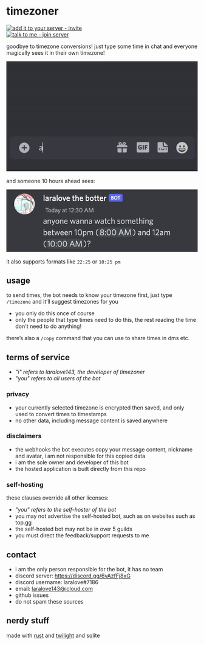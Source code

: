 # timezoner

[![add it to your server - invite](https://img.shields.io/badge/add_it_to_your_server-invite-5865F2?style=for-the-badge&logo=discord&logoColor=white)](https://discord.com/api/oauth2/authorize?client_id=909820903574106203&permissions=536880128&scope=bot%20applications.commands)  
[![talk to me - join server](https://img.shields.io/badge/talk_to_me-join-5865F2?style=for-the-badge&logo=discord&logoColor=white)](https://discord.gg/6vAzfFj8xG)

goodbye to timezone conversions! just type some time in chat and everyone magically sees it in their own timezone!

![example](example.gif)

and someone 10 hours ahead sees:

![example](example.png)

it also supports formats like `22:25` or `10:25 pm`

## usage

to send times, the bot needs to know your timezone first, just type `/timezone` and it’ll suggest timezones for you
- you only do this once of course
- only the people that type times need to do this, the rest reading the time don't need to do anything!

there’s also a `/copy` command that you can use to share times in dms etc.

## terms of service
- *"i" refers to laralove143, the developer of timezoner*
- *"you" refers to all users of the bot*
### privacy
- your currently selected timezone is encrypted then saved, and only used to convert times to timestamps
- no other data, including message content is saved anywhere
### disclaimers
- the webhooks the bot executes copy your message content, nickname and avatar, i am not responsible for this copied data
- i am the sole owner and developer of this bot
- the hosted application is built directly from this repo
### self-hosting
these clauses override all other licenses:
- *"you" refers to the self-hoster of the bot*
- you may not advertise the self-hosted bot, such as on websites such as top.gg
- the self-hosted bot may not be in over 5 guilds
- you must direct the feedback/support requests to me

## contact

- i am the only person responsible for the bot, it has no team
- discord server: https://discord.gg/6vAzfFj8xG
- discord username: laralove#7186
- email: laralove143@icloud.com
- github issues
- do not spam these sources

## nerdy stuff

made with [rust](https://www.rust-lang.org) and [twilight](https://github.com/twilight-rs/twilight) and sqlite
